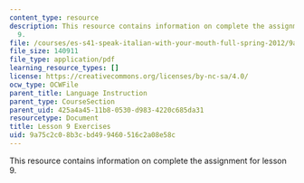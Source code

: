 ```yaml
---
content_type: resource
description: This resource contains information on complete the assignment for lesson
  9.
file: /courses/es-s41-speak-italian-with-your-mouth-full-spring-2012/9a75c2c08b3cbd499460516c2a08e58c_MITES_S41S12_Esercizi9.pdf
file_size: 140911
file_type: application/pdf
learning_resource_types: []
license: https://creativecommons.org/licenses/by-nc-sa/4.0/
ocw_type: OCWFile
parent_title: Language Instruction
parent_type: CourseSection
parent_uid: 425a4a45-11b8-0530-d983-4220c685da31
resourcetype: Document
title: Lesson 9 Exercises
uid: 9a75c2c0-8b3c-bd49-9460-516c2a08e58c
---
```

This resource contains information on complete the assignment for lesson 9.